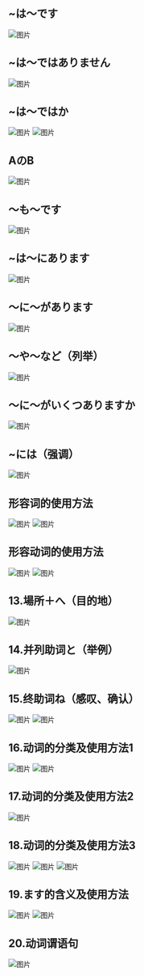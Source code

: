## ~は～です
![图片][def1]

## ~は～ではありません
![图片][def2]

## ~は～ではか
![图片][def3]
![图片][def4]

## AのB
![图片][def5]

## ～も～です
![图片][def6]

## ~は～にあります
![图片][def7]


## ～に～があります
![图片][def8]


## ～や～など（列举）
![图片][def9]

## ～に～がいくつありますか
![图片][def10]

## ~には（强调）
![图片][def11]

## 形容词的使用方法
![图片][def12]
![图片][def13]

## 形容动词的使用方法
![图片][def14]
![图片][def15]

## 13.場所＋へ（目的地）
![图片][def16]

## 14.并列助词と（举例）
![图片][def17]

## 15.终助词ね（感叹、确认）
![图片][def18]
![图片][def19]

## 16.动词的分类及使用方法1
![图片][def20]
![图片][def21]

## 17.动词的分类及使用方法2
![图片][def22]

## 18.动词的分类及使用方法3
![图片][def23]
![图片][def24]
![图片][def25]

## 19.ます的含义及使用方法
![图片][def26]
![图片][def27]

## 20.动词谓语句
![图片][def28]











[def1]: ../static/第一册/1.png
[def2]: ../static/第一册/2.png
[def3]: ../static/第一册/3.jpg
[def4]: ../static/第一册/4.jpg
[def5]: ../static/第一册/5.jpg
[def6]: ../static/第一册/6.jpg
[def7]: ../static/第一册/7.jpg
[def8]: ../static/第一册/8.jpg
[def9]: ../static/第一册/9.jpg
[def10]: ../static/第一册/10.jpg
[def11]: ../static/第一册/11.jpg
[def12]: ../static/第一册/12.jpg
[def13]: ../static/第一册/13.jpg
[def14]: ../static/第一册/14.jpg
[def15]: ../static/第一册/15.jpg
[def16]: ../static/第一册/16.jpg
[def17]: ../static/第一册/17.jpg
[def18]: ../static/第一册/18.jpg
[def19]: ../static/第一册/19.jpg
[def20]: ../static/第一册/20.jpg
[def21]: ../static/第一册/21.jpg
[def22]: ../static/第一册/22.jpg
[def23]: ../static/第一册/23.jpg
[def24]: ../static/第一册/24.jpg
[def25]: ../static/第一册/25.jpg
[def26]: ../static/第一册/26.jpg
[def27]: ../static/第一册/27.jpg
[def28]: ../static/第一册/28.jpg
[def29]: ../static/第一册/29.jpg
[def30]: ../static/第一册/30.jpg
